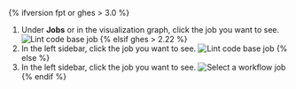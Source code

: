 {% ifversion fpt or ghes > 3.0 %}

1. Under **Jobs** or in the visualization graph, click the job you want to see.
   ![Lint code base job](/assets/images/help/repository/superlinter-lint-code-base-job-updated.png)
   {% elsif ghes > 2.22 %}
1. In the left sidebar, click the job you want to see.
   ![Lint code base job](/assets/images/help/repository/superlinter-lint-code-base-job.png)
   {% else %}
1. In the left sidebar, click the job you want to see.
   ![Select a workflow job](/assets/images/help/repository/workflow-job.png)
   {% endif %}
